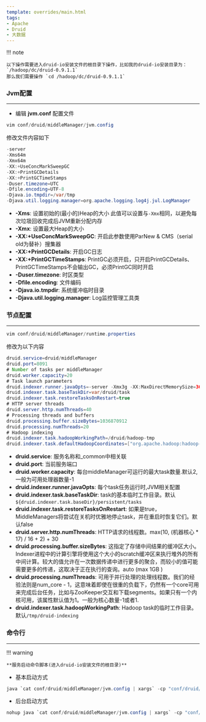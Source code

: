 ```yaml
---
template: overrides/main.html
tags:
- Apache
- Druid
- 大数据
---
```


!!! note

    以下操作需要进入druid-io安装文件的根目录下操作，比如我的druid-io安装目录为： `/hadoop/dc/druid-0.9.1.1`
    那么我们需要操作 `cd /hadoop/dc/druid-0.9.1.1`

### Jvm配置

---

- 编辑 **jvm.conf** 配置文件

```java
vim conf/druid/middleManager/jvm.config
```

修改文件内容如下

```java
-server
-Xms64m
-Xmx64m
-XX:+UseConcMarkSweepGC
-XX:+PrintGCDetails
-XX:+PrintGCTimeStamps
-Duser.timezone=UTC
-Dfile.encoding=UTF-8
-Djava.io.tmpdir=/var/tmp
-Djava.util.logging.manager=org.apache.logging.log4j.jul.LogManager
```

- **-Xms**: 设置初始的(最小的)Heap的大小 此值可以设置与`-Xmx`相同，以避免每次垃圾回收完成后JVM重新分配内存
- **-Xmx**: 设置最大Heap的大小
- **-XX:+UseConcMarkSweepGC**: 开启此参数使用ParNew & CMS（serial old为替补）搜集器
- **-XX:+PrintGCDetails**: 开启GC日志
- **-XX:+PrintGCTimeStamps**: PrintGC必须开启，只开启PrintGCDetails、PrintGCTimeStamps不会输出GC，必须PrintGC同时开启
- **-Duser.timezone**: 时区类型
- **-Dfile.encoding**: 文件编码
- **-Djava.io.tmpdir**: 系统缓冲临时目录
- **-Djava.util.logging.manager**: Log监控管理工具类

### 节点配置

---

```java
vim conf/druid/middleManager/runtime.properties
```

修改为以下内容

```java
druid.service=druid/middleManager
druid.port=8091
# Number of tasks per middleManager
druid.worker.capacity=20
# Task launch parameters
druid.indexer.runner.javaOpts=-server -Xmx3g -XX:MaxDirectMemorySize=36g -XX:+UseG1GC -XX:MaxGCPauseMillis=100 -XX:+PrintGCDetails -XX:+PrintGCTimeStamps -Duser.timezone=UTC -Dfile.encoding=UTF-8 -Djava.util.logging.manager=org.apache.logging.log4j.jul.LogManager
druid.indexer.task.baseTaskDir=var/druid/task
druid.indexer.task.restoreTasksOnRestart=true
# HTTP server threads
druid.server.http.numThreads=40
# Processing threads and buffers
druid.processing.buffer.sizeBytes=1036870912
druid.processing.numThreads=20
# Hadoop indexing
druid.indexer.task.hadoopWorkingPath=/druid/hadoop-tmp
druid.indexer.task.defaultHadoopCoordinates=["org.apache.hadoop:hadoop-client:2.7.3"]
```

- **druid.service**: 服务名称和_common中相关联
- **druid.port**: 当前服务端口
- **druid.worker.capacity**: 每台middleManager可运行的最大task数量.默认2,一般为可用处理器数量-1
- **druid.indexer.runner.javaOpts**: 每个task任务运行时,JVM相关配置
- **druid.indexer.task.baseTaskDir**: task的基本临时工作目录。默认`${druid.indexer.task.baseDir}/persistent/tasks`
- **druid.indexer.task.restoreTasksOnRestart**: 如果是true，MiddleManagers将尝试在关机时优雅地停止task，并在重启时恢复它们。默认false
- **druid.server.http.numThreads**: HTTP请求的线程数。max(10, (机器核心 * 17) / 16 + 2) + 30
- **druid.processing.buffer.sizeBytes**: 这指定了存储中间结果的缓冲区大小。Indexer进程中的计算引擎将使用这个大小的scratch缓冲区来执行堆外的所有中间计算。较大的值允许在一次数据传递中进行更多的聚合，而较小的值可能需要更多的传递，这取决于正在执行的查询。auto (max 1GB )
- **druid.processing.numThreads**: 可用于并行处理的处理线程数。我们的经验法则是num_core - 1，这意味着即使在很重的负载下，仍然有一个core可用来完成后台任务，比如与ZooKeeper交互和下载segments。如果只有一个内核可用，该属性默认值为1。一般为核心数量-1或者1.
- **druid.indexer.task.hadoopWorkingPath**: Hadoop task的临时工作目录。默认`/tmp/druid-indexing`

### 命令行

---

!!! warning

    **服务启动命令脚本(进入druid-io安装文件的根目录)**

- 基本启动方式

```java
java `cat conf/druid/middleManager/jvm.config | xargs` -cp "conf/druid/_common:conf/druid/middleManager:lib/*" io.druid.cli.Main server middleManager
```

- 后台启动方式

```java
nohup java `cat conf/druid/middleManager/jvm.config | xargs` -cp "conf/druid/_common:conf/druid/middleManager:lib/*" io.druid.cli.Main server middleManager >middleManager 2>&1 &
```
